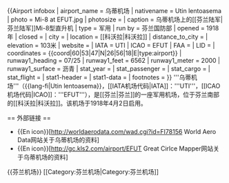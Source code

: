 {{Airport infobox
| airport_name     = 乌蒂机场
| nativename       = Utin lentoasema
| photo            = Mi-8 at EFUT.jpg
| photosize        = 
| caption          = 乌蒂机场上的[[芬兰陆军|芬兰陆军]]Mi-8型直升机
| type             = 军用
| run by           = 芬兰国防部
| opened           = 1918年
| closed           = 
| city             = 
| location         = [[科沃拉|科沃拉]]
| distance_to_city = 
| elevation        = 103米
| website          = 
| IATA             = UTI
| ICAO             = EFUT
| FAA              = 
| LID              = 
| coordinates      = {{coord|60|53|47|N|26|56|18|E|type:airport}}
| runway1_heading  = 07/25
| runway1_feet     = 6562
| runway1_meter    = 2000
| runway1_surface  = 沥青
| stat_year        = 
| stat_passenger   = 
| stat_cargo       = 
| stat_flight      =
| stat1-header     =
| stat1-data       =
| footnotes        =
}}
'''乌蒂机场'''（{{lang-fi|Utin lentoasema}}，[[IATA机场代码|IATA]]：'''UTI'''，[[ICAO机场代码|ICAO]]：'''EFUT'''），是[[芬兰|芬兰]]的一座军用机场，位于芬兰南部的[[科沃拉|科沃拉]]。该机场于1918年4月2日启用。

== 外部链接 ==
* {{En icon}}[http://worldaerodata.com/wad.cgi?id=FI78156 World Aero Data网站关于乌蒂机场的资料]
* {{En icon}}[http://gc.kls2.com/airport/EFUT Great Cirlce Mapper网站关于乌蒂机场的资料]

{{芬兰机场}}
[[Category:芬兰机场|Category:芬兰机场]]